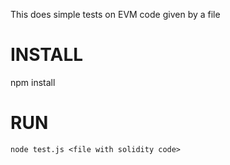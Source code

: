 This does simple tests on EVM code given by a file

# INSTALL
npm install

# RUN
`node test.js <file with solidity code>` 
